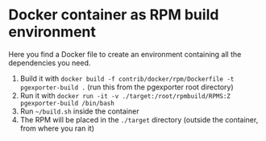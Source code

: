 # Docker container as RPM build environment

Here you find a Docker file to create an environment containing all the dependencies you need.

1. Build it with `docker build -f contrib/docker/rpm/Dockerfile -t pgexporter-build .` (run this from the pgexporter root directory)
1. Run it with `docker run -it -v ./target:/root/rpmbuild/RPMS:Z pgexporter-build /bin/bash`
1. Run `~/build.sh` inside the container
1. The RPM will be placed in the `./target` directory (outside the container, from where you ran it)
